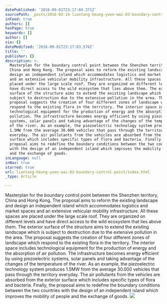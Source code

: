 ```yaml
---
datePublished: '2016-09-01T23:17:04.371Z'
sourcePath: _posts/2016-03-19-liantang-heung-yuen-wai-03-boundary-control-point.md
inFeed: true
authors: []
hasPage: true
keywords: []
author: []
via: {}
dateModified: '2016-09-01T23:17:03.576Z'
title: ''
publisher: {}
description: >-
  Masterplan for the boundary control point between the Shenzhen territory,
  China and Hong Kong. The proposal aims to reform the existing landscape and
  design an independent island which accommodates logistics and market spaces
  and an extensive vehicular mobility infrastructure. All these spaces are
  placed under the large scale roof. They are organized on different levels and
  have direct access to the wild ecosystem that lies above them. The exterior
  surface of the structure aims to extend the existing landscape which is
  subject to destruction due to the extensive pollution in the area. The
  proposal suggests the creation of four different zones of landscape which
  respond to the existing flora in the territory. The interior space includes
  technological equipment for the production of energy and the absorption of air
  pollution. The infrastructure becomes energy efficient by using piezoelectric
  systems, solar panels and taking advantage of the changes of the temperature
  of the river. As an example, the piezoelectric technology system produces
  1.5MW from the average 30.000 vehicles that pass through the territory
  everyday. The air pollutants from the vehicles are absorbed from the exterior
  surface which includes specific types of flora and bacteria. Finally, the
  proposal aims to redefine the boundary conditions between the two countries
  with the design of an independent island which improves the mobility of people
  and the exchange of goods.
inLanguage: null
inNav: true
starred: true
url: liantang-heung-yuen-wai-03-boundary-control-point/index.html
_type: Article

---
```

Masterplan for the boundary control point between the Shenzhen territory, China and Hong Kong. The proposal aims to reform the existing landscape and design an independent island which accommodates logistics and market spaces and an extensive vehicular mobility infrastructure. All these spaces are placed under the large scale roof. They are organized on different levels and have direct access to the wild ecosystem that lies above them. The exterior surface of the structure aims to extend the existing landscape which is subject to destruction due to the extensive pollution in the area. The proposal suggests the creation of four different zones of landscape which respond to the existing flora in the territory. The interior space includes technological equipment for the production of energy and the absorption of air pollution. The infrastructure becomes energy efficient by using piezoelectric systems, solar panels and taking advantage of the changes of the temperature of the river. As an example, the piezoelectric technology system produces 1.5MW from the average 30.000 vehicles that pass through the territory everyday. The air pollutants from the vehicles are absorbed from the exterior surface which includes specific types of flora and bacteria. Finally, the proposal aims to redefine the boundary conditions between the two countries with the design of an independent island which improves the mobility of people and the exchange of goods.
![](https://s3-us-west-2.amazonaws.com/the-grid-img/p/e2de9786a04e8a23425cb01c07e6dc0c3191317d.jpg)